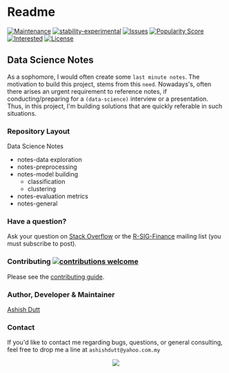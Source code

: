 # Readme

[![Maintenance](https://img.shields.io/badge/Maintained%3F-yes-green.svg)](https://github.com/duttashi/datascience-notes/graphs/commit-activity) 
[![stability-experimental](https://img.shields.io/badge/stability-experimental-orange.svg)](https://github.com/duttashi/datascience-notes/pulse/monthly)
[![Issues](https://img.shields.io/github/issues/duttashi/datascience-notes.svg)](https://github.com/duttashi/datascience-notes/issues)
[![Popularity Score](https://img.shields.io/github/forks/duttashi/datascience-notes.svg)](https://github.com/duttashi/datascience-notes/network/members)
[![Interested](https://img.shields.io/github/stars/duttashi/datascience-notes.svg)](https://github.com/duttashi/datascience-notes/stargazers)
[![License](https://img.shields.io/github/license/duttashi/datascience-notes.svg)](https://github.com/duttashi/scrapers/blob/master/LICENSE)


## Data Science Notes

As a sophomore, I would often create some `last minute notes`. The motivation to build this project, stems from this `need`. Nowadays's, often there arises an urgent requirement to reference notes, if conducting/preparing for a `(data-science)` interview or a presentation. Thus, in this project, I'm building solutions that are quickly referable in such situations.    


### Repository Layout


Data Science Notes

- notes-data exploration
- notes-preprocessing
- notes-model building
	- classification
	- clustering
- notes-evaluation metrics
- notes-general 


### Have a question?

Ask your question on [Stack Overflow](http://stackoverflow.com/questions/tagged/r) 
or the [R-SIG-Finance](https://stat.ethz.ch/mailman/listinfo/r-sig-finance)
mailing list (you must subscribe to post).

### Contributing [![contributions welcome](https://img.shields.io/badge/contributions-welcome-brightgreen.svg?style=flat)](https://github.com/duttashi/datascience-notes/issues)

Please see the [contributing guide](CONTRIBUTING.md).

### Author, Developer & Maintainer
[Ashish Dutt](https://duttashi.github.io/about/)


### Contact
If you'd like to contact me regarding bugs, questions, or general consulting, feel free to drop me a line at `ashishdutt@yahoo.com.my`

<p align="center">
<a href="https://www.paypal.me/ashishdutt">
<img src="https://www.paypalobjects.com/en_US/i/btn/btn_donate_LG.gif" />
</a>
</p>